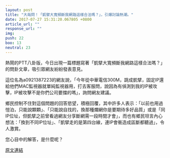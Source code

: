 ```yaml
---
layout: post
title: "大哉問！「凱擘大寬頻斷我網路這樣合法嗎？」，引爆討論熱潮。"
date: 2017-07-27 15:31:20.067805 +0800
article_url: ""
response_url: ""
img: 
push: 22
boo: 13
neutral: 23
---
```


熱鬧的PTT八卦版，今日出現一篇標題寫著「凱擘大寬頻斷我網路這樣合法嗎？」的問卦文章，吸引眾網友紛紛發表意見。

這位名為a0921387223的網友說，「今年從中華電信300M，跳成凱擘，固定IP還給他們MAC監視器就單純監視器用，打去客服問，說因為有偵測到我的IP被攻擊，IP被攻擊不是你們公司要擋的嗎」，詢問網友建議。

鄉民控制不住對這個問題的回答慾望，積極回覆，其中許多人表示：「以前也用過愷泊，只能說顆顆」、「只能說自找的，換那種爛網你是要期待多好品質」或是「同IP位址，但凱擘之前曾看過網友分享斷網需一段時間才會」，而也有鄉民坦言內心想法：「換到不同IP位址」、「凱擘走的是第四台線，連IP會衝造成區斷都聽過」，令人激賞。

您心目中的解答，是什麼呢？

<a href = "https://www.ptt.cc/bbs/Gossiping/M.1501132208.A.266.html">原文連結</a>

